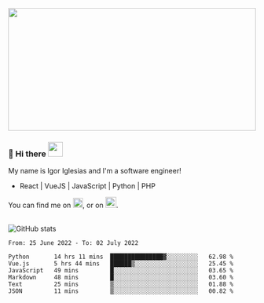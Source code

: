 <img src="https://c.tenor.com/KjVxfRrrncUAAAAd/matrix.gif" width="100%" height="250px">

### 🔭 Hi there <img src="https://raw.githubusercontent.com/MartinHeinz/MartinHeinz/master/wave.gif" width="30px">


My name is Igor Iglesias and I'm a software engineer!
<br>

<ul>
  <li> React | VueJS | JavaScript | Python | PHP </li>
</ul>
You can find me on <a href="https://twitter.com/IgorIglesias5"><img src="https://i.imgur.com/JLLlB5S.png" width="20px"></a>, or on <a href="https://www.linkedin.com/in/igor-iglesias-62478428/"><img src="https://i.imgur.com/PXyIkWx.png" width="22px"></a>.

<br>
<br>

![GitHub stats](https://github-readme-stats.vercel.app/api?username=igoiglesias&show_icons=true&count_private=true&theme=chartreuse-dark&hide_title=true)

<!--START_SECTION:waka-->

```text
From: 25 June 2022 - To: 02 July 2022

Python       14 hrs 11 mins  ███████████████▓░░░░░░░░░   62.98 %
Vue.js       5 hrs 44 mins   ██████▒░░░░░░░░░░░░░░░░░░   25.45 %
JavaScript   49 mins         █░░░░░░░░░░░░░░░░░░░░░░░░   03.65 %
Markdown     48 mins         █░░░░░░░░░░░░░░░░░░░░░░░░   03.60 %
Text         25 mins         ▒░░░░░░░░░░░░░░░░░░░░░░░░   01.88 %
JSON         11 mins         ▒░░░░░░░░░░░░░░░░░░░░░░░░   00.82 %
```

<!--END_SECTION:waka-->
